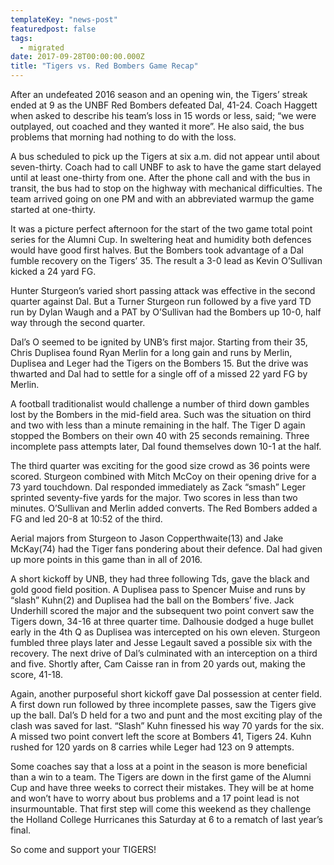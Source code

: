 ```yaml
---
templateKey: "news-post"
featuredpost: false
tags:
  - migrated
date: 2017-09-28T00:00:00.000Z
title: "Tigers vs. Red Bombers Game Recap"
---
```


After an undefeated 2016 season and an opening win, the Tigers’ streak ended at 9 as the UNBF Red Bombers defeated Dal, 41-24.  Coach Haggett when asked to describe his team’s loss in 15 words or less, said; “we were outplayed, out coached and they wanted it more”.  He also said, the
bus problems that morning had nothing to do with the loss.

A bus scheduled to pick up the Tigers at six a.m. did not appear until about seven-thirty.  Coach had to call UNBF to ask to have the game start delayed until at least one-thirty from one.  After the phone call and with the bus in transit, the bus had to stop on the highway with mechanical difficulties.  The team arrived going on one PM and with an abbreviated warmup the game started at one-thirty.

It was a picture perfect afternoon for the start of the two game total point series for the Alumni Cup.  In sweltering heat and humidity both defences would have good first halves.  But the Bombers took advantage of a Dal fumble recovery on the Tigers’ 35.  The result a 3-0 lead as Kevin O’Sullivan kicked a 24 yard FG.  

Hunter Sturgeon’s varied short passing attack was effective in the second quarter against Dal.  But a Turner Sturgeon run followed by a five yard TD run by Dylan Waugh and a PAT by
O’Sullivan had the Bombers up 10-0, half way through the second quarter.

Dal’s O seemed to be ignited by UNB’s first major.  Starting from their 35, Chris Duplisea found Ryan Merlin for a long gain and runs by Merlin, Duplisea and Leger had the Tigers on the Bombers 15.  But the drive was thwarted and Dal had to settle for a single off of a missed 22 yard FG by Merlin.

A football traditionalist would challenge a number of third down gambles lost by the Bombers in the mid-field area.  Such was the situation on third and two with less than a minute remaining in the half.  The Tiger D again stopped the Bombers on their own 40 with 25 seconds remaining.  Three incomplete pass attempts later, Dal found themselves down 10-1 at the half.

The third quarter was exciting for the good size crowd as 36 points were scored.  Sturgeon combined with Mitch McCoy on their opening drive for a 73 yard touchdown.  Dal responded immediately as Zack “smash” Leger sprinted seventy-five yards for the major.  Two scores in less than two minutes.  O’Sullivan and Merlin added converts.  The Red Bombers added a FG and led 20-8 at 10:52 of the third.

Aerial majors from Sturgeon to Jason Copperthwaite(13) and Jake McKay(74) had the Tiger fans pondering about their defence.  Dal had given up more points in this game than in all of 2016.

A short kickoff by UNB, they had three following Tds, gave the black and gold good field position.  A Duplisea pass to Spencer Muise and runs by “slash” Kuhn(2) and Duplisea had the ball on the Bombers’ five.  Jack Underhill scored the major and the subsequent two point convert saw the Tigers down, 34-16 at three quarter time.
Dalhousie dodged a huge bullet early in the 4th Q as Duplisea was intercepted on his own eleven.  Sturgeon fumbled three plays later and Jesse Legault saved a possible six with the recovery.  The next drive of Dal’s culminated with an interception on a third and five.  Shortly after, Cam Caisse ran in from 20 yards out, making the score, 41-18.

Again, another purposeful short kickoff gave Dal possession at center field.  A first down run followed by three incomplete passes, saw the Tigers give up the ball.  Dal’s D held for a two and punt and the  most exciting play of the clash was saved for last.  “Slash” Kuhn finessed his way 70 yards for the six.  A missed two point convert left the score at Bombers 41, Tigers 24.  Kuhn rushed for 120 yards on 8 carries while Leger had 123 on 9 attempts.

Some coaches say that a loss at a point in the season is more beneficial than a win to a team.  The Tigers are down in the first game of the Alumni Cup and have three weeks to correct their mistakes.  They will be at home and won’t have to worry about bus problems and a 17 point lead is not insurmountable.  That first step will come this weekend as they challenge the Holland College Hurricanes this Saturday at 6 to a rematch of last year’s final.  

So come and support your TIGERS!
